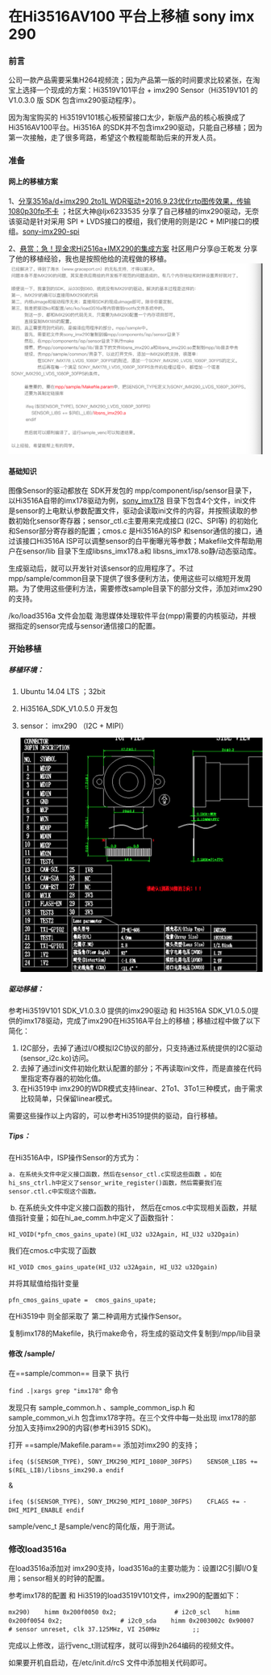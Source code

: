 

# 在Hi3516AV100 平台上移植 sony imx 290

### 前言

公司一款产品需要采集H264视频流；因为产品第一版的时间要求比较紧张，在淘宝上选择一个现成的方案：Hi3519V101平台 + imx290 Sensor（Hi3519V101  的V1.0.3.0 版 SDK 包含imx290驱动程序）。

因为淘宝购买的 Hi3519V101核心板预留接口太少，新版产品的核心板换成了Hi3516AV100平台。Hi3516A 的SDK并不包含imx290驱动，只能自己移植；因为第一次接触，走了很多弯路，希望这个教程能帮助后来的开发人员。



### 准备

#### 网上的移植方案

1、[分享3516a/d+imx290 2to1L WDR驱动+2016.9.23优化rtp图传效果，传输1080p30fp不卡](http://bbs.ebaina.com/thread-12458-1-1.html) ；社区大神@ljx6233535 分享了自己移植的imx290驱动，无奈该驱动是针对采用 SPI + LVDS接口的模组，我们使用的则是I2C + MIPI接口的模组。[sony-imx290-spi](./290-spi)

2、[悬赏：急！现金求Hi2516a+IMX290的集成方案](http://bbs.ebaina.com/thread-12603-1-1.html) 社区用户分享@王乾发 分享了他的移植经验，我也是按照他给的流程做的移植。![](./img/WX20181218-165943@2x.png)



#### 基础知识

图像Sensor的驱动都放在 SDK开发包的 mpp/component/isp/sensor目录下，以Hi3516A自带的imx178驱动为例，[sony_imx178](./Hi3516AV100_SDK_V1.0.5.0/mpp/component/isp/sensor/sony_imx178) 目录下包含4个文件，ini文件是sensor的上电默认参数配置文件，驱动会读取ini文件的内容，并按照读取的参数初始化sensor寄存器；sensor_ctl.c主要用来完成接口 (I2C、SPI等) 的初始化和Sensor部分寄存器的配置；cmos.c 是Hi3516A的ISP 和sensor通信的接口，通过该接口Hi3516A ISP可以调整sensor的白平衡曝光等参数；Makefile文件帮助用户在sensor/lib 目录下生成libsns_imx178.a和 libsns_imx178.so静/动态驱动库。



生成驱动后，就可以开发针对该sensor的应用程序了。不过mpp/sample/common目录下提供了很多便利方法，使用这些可以缩短开发周期。为了使用这些便利方法，需要修改sample目录下的部分文件，添加对imx290的支持。



/ko/load3516a 文件会加载 海思媒体处理软件平台(mpp)需要的内核驱动，并根据指定的sensor完成与sensor通信接口的配置。



### 开始移植

##### 移植环境：

1. Ubuntu 14.04 LTS ；32bit 

2. Hi3516A_SDK_V1.0.5.0 开发包

3. sensor： imx290 （I2C + MIPI）

   ![WX20181218-185031@2x](./img/WX20181218-185031@2x.png)



##### 驱动移植：

参考Hi3519V101 SDK_V1.0.3.0 提供的imx290驱动 和 Hi3516A SDK_V1.0.5.0提供的imx178驱动，完成了imx290在Hi3516A平台上的移植；移植过程中做了以下简化：

1. I2C部分，去掉了通过I/O模拟I2C协议的部分，只支持通过系统提供的I2C驱动(sensor_i2c.ko)访问。
2. 去掉了通过ini文件初始化默认配置的部分；不再读取ini文件，而是直接在代码里指定寄存器的初始化值。
3. 在Hi3519中 imx290的WDR模式支持linear、2To1、3To1三种模式，由于需求比较简单，只保留linear模式。

需要这些操作以上内容的，可以参考Hi3519提供的驱动，自行移植。



##### Tips：

在Hi3516A中，ISP操作Sensor的方式为：

 	a. 在系统头文件中定义接口函数，然后在sensor_ctl.c实现这些函数 。如在 hi_sns_ctrl.h中定义了sensor_write_register()函数，然后需要我们在sensor.ctl.c中实现这个函数。

​	b. 在系统头文件中定义接口函数的指针， 然后在cmos.c中实现相关函数，并赋值指针变量；如在hi_ae_comm.h中定义了函数指针：

`HI_VOID(*pfn_cmos_gains_upate)(HI_U32 u32Again, HI_U32 u32Dgain)`  

我们在cmos.c中实现了函数 

`HI_VOID cmos_gains_upate(HI_U32 u32Again, HI_U32 u32Dgain)` 

并将其赋值给指针变量

`pfn_cmos_gains_upate =  cmos_gains_upate;`



在Hi3519中 则全部采取了 第二种调用方式操作Sensor。



复制imx178的Makefile，执行make命令，将生成的驱动文件复制到/mpp/lib目录



#### 修改 /sample/ 

在==sample/common== 目录下 执行

`find .|xargs grep "imx178"` 命令

发现只有 sample_common.h 、sample_common_isp.h 和 sample_common_vi.h 包含imx178字符。在三个文件中每一处出现 imx178的部分加入支持imx290的内容(参考Hi3915 SDK)。



打开 ==sample/Makefile.param== 添加对imx290 的支持；

`ifeq ($(SENSOR_TYPE), SONY_IMX290_MIPI_1080P_30FPS)
​	SENSOR_LIBS += $(REL_LIB)/libsns_imx290.a
endif`

&

`ifeq ($(SENSOR_TYPE), SONY_IMX290_MIPI_1080P_30FPS)
​	CFLAGS += -DHI_MIPI_ENABLE
endif`



sample/venc_t 是sample/venc的简化版，用于测试。



### 修改load3516a

在load3516a添加对 imx290支持，load3516a的主要功能为：设置I2C引脚I/O复用；sensor相关的时钟的配置。

参考imx178的配置 和 Hi3519的load3519V101文件，imx290的配置如下：

`mx290)
​	himm 0x200f0050 0x2;                # i2c0_scl
​	himm 0x200f0054 0x2;                # i2c0_sda
​	himm 0x2003002c 0x90007            # sensor unreset, clk 37.125MHz, VI 250MHz
​        ;;`



完成以上修改，运行venc_t测试程序，就可以得到h264编码的视频文件。





如果要开机自启动，在/etc/init.d/rcS 文件中添加相关代码即可。
